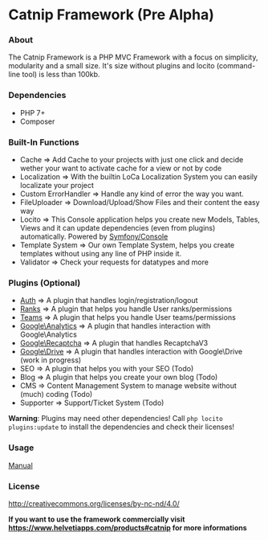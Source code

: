 # Catnip Framework (Pre Alpha)
 
### About
The Catnip Framework is a PHP MVC Framework with a focus on simplicity, modularity and a small size.
It's size without plugins and locito (command-line tool) is less than 100kb.

### Dependencies
* PHP 7+
* Composer

### Built-In Functions
* Cache => Add Cache to your projects with just one click and decide wether your want to activate cache for a view or not by code
* Localization => With the builtin LoCa Localization System you can easily localizate your project
* Custom ErrorHandler => Handle any kind of error the way you want.
* FileUploader => Download/Upload/Show Files and their content the easy way
* Locito => This Console application helps you create new Models, Tables, Views and it can update dependencies (even from plugins) automatically. Powered by [Symfony/Console](https://github.com/symfony/console)
* Template System => Our own Template System, helps you create templates without using any line of PHP inside it.
* Validator => Check your requests for datatypes and more

### Plugins (Optional)
* [Auth](https://github.com/daredloco/catnip/tree/main/plugins/Auth) => A plugin that handles login/registration/logout
* [Ranks](https://github.com/daredloco/catnip/tree/main/plugins/Ranks) => A plugin that helps you handle User ranks/permissions
* [Teams](https://github.com/daredloco/catnip/tree/main/plugins/Teams) => A plugin that helps you handle User teams/permissions
* [Google\Analytics](https://github.com/daredloco/catnip/tree/main/plugins/Google) => A plugin that handles interaction with Google\Analytics
* [Google\Recaptcha](https://github.com/daredloco/catnip/tree/main/plugins/Google) => A plugin that handles RecaptchaV3
* [Google\Drive](https://github.com/daredloco/catnip/tree/main/plugins/Google) => A plugin that handles interaction with Google\Drive (work in progress)
* SEO => A plugin that helps you with your SEO (Todo)
* Blog => A plugin that helps you create your own blog (Todo)
* CMS => Content Management System to manage website without (much) coding (Todo)
* Supporter => Support/Ticket System (Todo)

**Warning**: Plugins may need other dependencies! Call ``` php locito plugins:update ``` to install the dependencies and check their licenses!

### Usage
[Manual](https://github.com/daredloco/catnip/tree/main/Manual.md)

### License
http://creativecommons.org/licenses/by-nc-nd/4.0/

**If you want to use the framework commercially visit https://www.helvetiapps.com/products#catnip for more informations**
